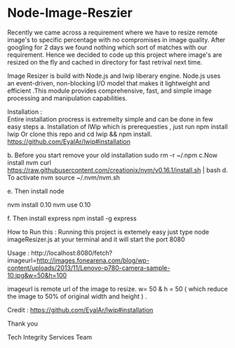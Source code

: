 # Node-Image-Reszier

Recently we came across a requirement where we have to resize remote image's to specific percentage with no compromises in image quality. After googling for 2 days we found nothing which sort of matches with our requirement. Hence we decided to code up this project where image's are resized on the fly and cached in directory for fast retrival next time.

Image Resizer is build with Node.js and lwip liberary engine. Node.js uses an event-driven, non-blocking I/O model that makes it lightweight and efficient .This module provides comprehensive, fast, and simple image processing and manipulation capabilities.


Installation :  
Entire installation procress is extremelty simple and can be done in few easy steps
a. Installation of lWip which is prerequesties , just run 
       npm install lwip
   Or 
clone this repo and cd lwip && npm install.   https://github.com/EyalAr/lwip#installation

b. Before you start remove your old installation 
      sudo rm -r ~/.npm
c.Now install nvm
      curl https://raw.githubusercontent.com/creationix/nvm/v0.16.1/install.sh | bash
d. To activate nvm
      source ~/.nvm/nvm.sh

e. Then install node

nvm install 0.10
nvm use 0.10

f. Then install express
    npm install -g express  
    
    
How to Run this :  Running this project is extemely easy  just type 
node imageResizer.js  at your terminal and it will start the port 8080

Usage :
http://localhost:8080/fetch?imageurl=http://images.fonearena.com/blog/wp-content/uploads/2013/11/Lenovo-p780-camera-sample-10.jpg&w=50&h=100

imageurl  is  remote url of the image to resize.
w= 50 & h = 50 ( which reduce the image to 50% of original width and height ) .


Credit :
https://github.com/EyalAr/lwip#installation

Thank you 

Tech Integrity Services Team


